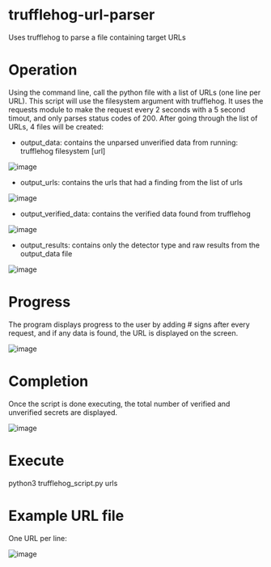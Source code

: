 # trufflehog-url-parser
Uses trufflehog to parse a file containing target URLs

# Operation
Using the command line, call the python file with a list of URLs (one line per URL). This script will use the filesystem argument with trufflehog. It uses the requests module to make the request every 2 seconds with a 5 second timout, and only parses status codes of 200. After going through the list of URLs, 4 files will be created:

- output_data: contains the unparsed unverified data from running: trufflehog filesystem [url]

![image](https://github.com/user-attachments/assets/0b99b1d2-28cb-4a09-8fdc-c19436a7b95f)

- output_urls: contains the urls that had a finding from the list of urls

![image](https://github.com/user-attachments/assets/7bb5f40f-79b7-4e2d-b62c-640f58651e5b)
  
- output_verified_data: contains the verified data found from trufflehog

![image](https://github.com/user-attachments/assets/76aa5a40-2707-469f-8e0f-270c358e887c)

- output_results: contains only the detector type and raw results from the output_data file

![image](https://github.com/user-attachments/assets/da115d44-89cc-4793-aec6-3374edee266b)

# Progress
The program displays progress to the user by adding # signs after every request, and if any data is found, the URL is displayed on the screen.

![image](https://github.com/user-attachments/assets/d7c8c3b0-bcfb-4ec5-aad8-7d6c021013b8)

# Completion
Once the script is done executing, the total number of verified and unverified secrets are displayed.

![image](https://github.com/user-attachments/assets/be2bb2e6-80b9-44cf-b970-e1c1aa7d099c)

# Execute
python3 trufflehog_script.py urls

# Example URL file
One URL per line:

![image](https://github.com/user-attachments/assets/27b9263f-9f14-499e-a26f-4de377954f83)
